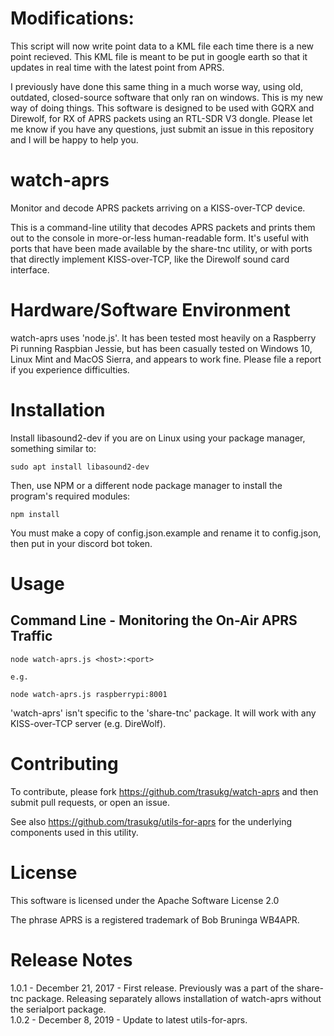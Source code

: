 # Modifications:
This script will now write point data to a KML file each time there is a new point recieved. This KML file is meant to be put in google earth so that it updates in real time with the latest point from APRS.


I previously have done this same thing in a much worse way, using old, outdated, closed-source software that only ran on windows. This is my new way of doing things. This software is designed to be used with GQRX and Direwolf, for RX of APRS packets using an RTL-SDR V3 dongle. Please let me know if you have any questions, just submit an issue in this repository and I will be happy to help you. 

# watch-aprs

Monitor and decode APRS packets arriving on a KISS-over-TCP device.

This is a command-line utility that decodes APRS packets and prints them
out to the console in more-or-less human-readable form.  It's useful with
ports that have been made available by the share-tnc utility, or with ports
that directly implement KISS-over-TCP, like the Direwolf sound card interface.

# Hardware/Software Environment

watch-aprs uses 'node.js'.  It has been tested most
heavily on a Raspberry Pi running Raspbian Jessie, but has been casually tested on
Windows 10, Linux Mint and MacOS Sierra, and appears to work fine.  Please file a
report if you experience difficulties.

# Installation

Install libasound2-dev if you are on Linux using your package manager, something similar to:

    sudo apt install libasound2-dev

Then, use NPM or a different node package manager to install the program's required modules:

    npm install
    


You must make a copy of config.json.example and rename it to config.json, then put in your discord bot token.



# Usage

## Command Line - Monitoring the On-Air APRS Traffic

    node watch-aprs.js <host>:<port>

    e.g.

    node watch-aprs.js raspberrypi:8001

'watch-aprs' isn't specific to the 'share-tnc' package.  It will work with any
KISS-over-TCP server (e.g. DireWolf).

# Contributing  

To contribute, please fork https://github.com/trasukg/watch-aprs and then submit
pull requests, or open an issue.

See also https://github.com/trasukg/utils-for-aprs for the underlying components
used in this utility.

# License

This software is licensed under the Apache Software License 2.0

The phrase APRS is a registered trademark of Bob Bruninga WB4APR.

# Release Notes

1.0.1 - December 21, 2017 - First release.  Previously was a part of the
share-tnc package.  Releasing separately allows installation of watch-aprs
without the serialport package.  
1.0.2 - December 8, 2019 - Update to latest utils-for-aprs.  
